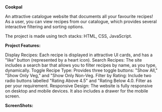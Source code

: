**Cookpal**

An attractive catalogue website that documents all your favourite recipes! As a user, you can view recipes from our catalogue, which provides several interactive filtering and sorting options.

The project is made using tech stacks: HTML, CSS, JavaScript.

**Project Features:**

Display Recipes: Each recipe is displayed in attractive UI cards, and has a "like" button (represented by a heart icon).
Search Recipes: The site includes a search bar that allows you to filter recipes by name, as you type, dynamically.
Toggle Recipe Type: Provides three toggle buttons: "Show All," "Show Only Veg," and "Show Only Non-Veg.
Filter by Rating: Include two radio buttons labelled "Rating Above 4.5" and "Rating Below 4.0. Filter as per your requirement.
Responsive Design: The website is fully responsive on desktop and mobile devices. It also includes a drawer for the mobile screen.

**ScreenShots:**

